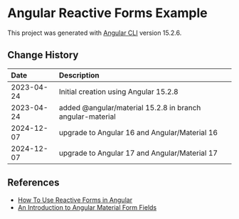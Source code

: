# **Angular Reactive Forms Example**

This project was generated with [Angular CLI](https://github.com/angular/angular-cli) version 15.2.6.
## Change History
| Date       | Description                                               |
|:-----------|:----------------------------------------------------------|
| 2023-04-24 | Initial creation using Angular 15.2.8                     |
| 2023-04-24 | added @angular/material 15.2.8 in branch angular-material |
| 2024-12-07 | upgrade to Angular 16 and Angular/Material 16             |
| 2024-12-07 | upgrade to Angular 17 and Angular/Material 17             |


## References
* [How To Use Reactive Forms in Angular](https://www.digitalocean.com/community/tutorials/angular-reactive-forms-introduction)
* [An Introduction to Angular Material Form Fields](https://medium.com/ngconf/an-introduction-to-angular-material-form-fields-5828b92d3a3c)

